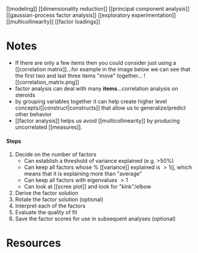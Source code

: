 [[modeling]]
[[dimensionality reduction]]
[[principal component analysis]]
[[gaussian-process factor analysis]]
[[exploratory experimentation]]
[[multicollinearity]]
[[factor loadings]]

# Notes
- If there are only a few items then you could consider just using a [[correlation matrix]]...for example in the image below we can see that the first two and last three items "move" together...
![[correlation_matrix.png]]
- factor analysis can deal with many **items**...correlation analysis on steroids
- by grouping variables together it can help create higher level concepts/[[construct|constructs]] that allow us to generalize/predict other behavior
- [[factor analysis]] helps us avoid [[multicollinearity]] by producing uncorrelated [[measures]].

#### Steps
1. Decide on the number of factors
	- Can establish a threshold of variance explained (e.g. >50%)
	- Can keep all factors whose % [[variance]] explained is $> 1/j$, which means that it is explaining more than "average"
	- Can keep all factors with eigenvalues $>1$
	- Can look at [[scree plot]] and look for "kink"/elbow
2. Derive the factor solution
3. Rotate the factor solution (optional)
4. Interpret each of the factors
5. Evaluate the quality of fit
6. Save the factor scores for use in subsequent analyses (optional)

# Resources